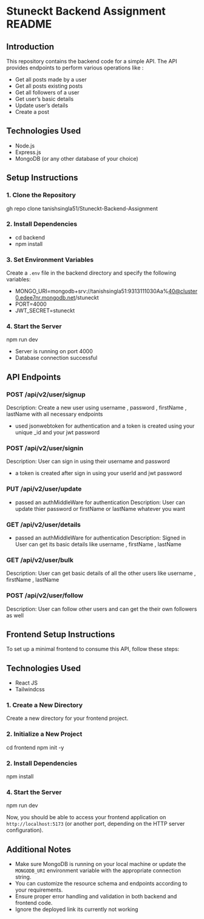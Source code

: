 # Stuneckt Backend Assignment README

## Introduction
This repository contains the backend code for a simple API. The API provides endpoints to perform various operations like :
- Get all posts made by a user
- Get all posts existing posts
- Get all followers of a user
- Get user’s basic details
- Update user’s details
- Create a post

## Technologies Used
- Node.js
- Express.js
- MongoDB (or any other database of your choice)

## Setup Instructions

### 1. Clone the Repository

gh repo clone tanishsingla51/Stuneckt-Backend-Assignment


### 2. Install Dependencies

- cd backend
- npm install

### 3. Set Environment Variables
Create a `.env` file in the backend directory and specify the following variables:

- MONGO_URI=mongodb+srv://tanishsingla51:9313111030Aa%40@cluster0.edee7nr.mongodb.net/stuneckt
- PORT=4000
- JWT_SECRET=stuneckt


### 4. Start the Server
 npm run dev 
- Server is running on port 4000
- Database connection successful

## API Endpoints

### POST /api/v2/user/signup
Description: Create a new user using username , password , firstName , lastName with all necessary endpoints 
- used jsonwebtoken for authentication and a token is created using your unique _id and your jwt password 

### POST /api/v2/user/signin
Description: User can sign in using their username and password
- a token is created after sign in using your userId and jwt password

### PUT /api/v2/user/update
- passed an authMiddleWare for authentication
Description: User can update thier password or firstName or lastName whatever you want 

### GET /api/v2/user/details
- passed an authMiddleWare for authentication
Description: Signed in User can get its basic details like username , firstName , lastName

### GET /api/v2/user/bulk
Description: User can get basic details of all the other users  like username , firstName , lastName

### POST /api/v2/user/follow
Description: User can follow other users and can get the their own followers as well


## Frontend Setup Instructions

To set up a minimal frontend to consume this API, follow these steps:

## Technologies Used
- React JS
- Tailwindcss

### 1. Create a New Directory
Create a new directory for your frontend project.

### 2. Initialize a New Project
cd frontend
npm init -y

### 2. Install Dependencies

npm install


### 4. Start the Server
 npm run dev 


Now, you should be able to access your frontend application on `http://localhost:5173` (or another port, depending on the HTTP server configuration).

## Additional Notes
- Make sure MongoDB is running on your local machine or update the `MONGODB_URI` environment variable with the appropriate connection string.
- You can customize the resource schema and endpoints according to your requirements.
- Ensure proper error handling and validation in both backend and frontend code.
- Ignore the deployed link its currently not working


